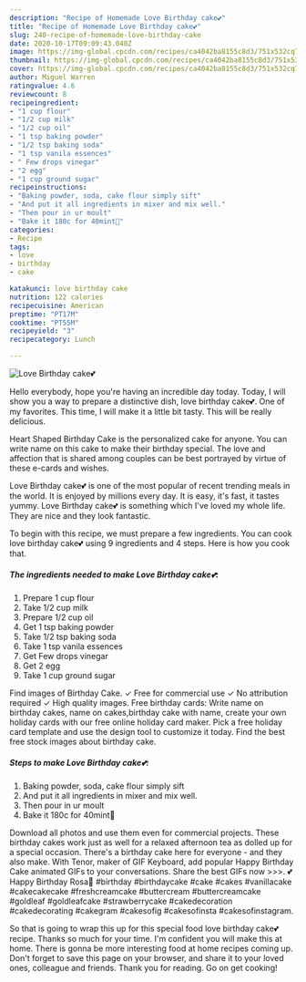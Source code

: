 ```yaml
---
description: "Recipe of Homemade Love Birthday cake💕"
title: "Recipe of Homemade Love Birthday cake💕"
slug: 240-recipe-of-homemade-love-birthday-cake
date: 2020-10-17T09:09:43.040Z
image: https://img-global.cpcdn.com/recipes/ca4042ba8155c8d3/751x532cq70/love-birthday-cake💕-recipe-main-photo.jpg
thumbnail: https://img-global.cpcdn.com/recipes/ca4042ba8155c8d3/751x532cq70/love-birthday-cake💕-recipe-main-photo.jpg
cover: https://img-global.cpcdn.com/recipes/ca4042ba8155c8d3/751x532cq70/love-birthday-cake💕-recipe-main-photo.jpg
author: Miguel Warren
ratingvalue: 4.6
reviewcount: 8
recipeingredient:
- "1 cup flour"
- "1/2 cup milk"
- "1/2 cup oil"
- "1 tsp baking powder"
- "1/2 tsp baking soda"
- "1 tsp vanila essences"
- " Few drops vinegar"
- "2 egg"
- "1 cup ground sugar"
recipeinstructions:
- "Baking powder, soda, cake flour simply sift"
- "And put it all ingredients in mixer and mix well."
- "Then pour in ur moult"
- "Bake it 180c for 40mint💞"
categories:
- Recipe
tags:
- love
- birthday
- cake

katakunci: love birthday cake 
nutrition: 122 calories
recipecuisine: American
preptime: "PT17M"
cooktime: "PT55M"
recipeyield: "3"
recipecategory: Lunch

---
```



![Love Birthday cake💕](https://img-global.cpcdn.com/recipes/ca4042ba8155c8d3/751x532cq70/love-birthday-cake💕-recipe-main-photo.jpg)

Hello everybody, hope you're having an incredible day today. Today, I will show you a way to prepare a distinctive dish, love birthday cake💕. One of my favorites. This time, I will make it a little bit tasty. This will be really delicious.

Heart Shaped Birthday Cake is the personalized cake for anyone. You can write name on this cake to make their birthday special. The love and affection that is shared among couples can be best portrayed by virtue of these e-cards and wishes.

Love Birthday cake💕 is one of the most popular of recent trending meals in the world. It is enjoyed by millions every day. It is easy, it's fast, it tastes yummy. Love Birthday cake💕 is something which I've loved my whole life. They are nice and they look fantastic.


To begin with this recipe, we must prepare a few ingredients. You can cook love birthday cake💕 using 9 ingredients and 4 steps. Here is how you cook that.

<!--inarticleads1-->

##### The ingredients needed to make Love Birthday cake💕:

1. Prepare 1 cup flour
1. Take 1/2 cup milk
1. Prepare 1/2 cup oil
1. Get 1 tsp baking powder
1. Take 1/2 tsp baking soda
1. Take 1 tsp vanila essences
1. Get  Few drops vinegar
1. Get 2 egg
1. Take 1 cup ground sugar


Find images of Birthday Cake. ✓ Free for commercial use ✓ No attribution required ✓ High quality images. Free birthday cards: Write name on birthday cakes, name on cakes,birthday cake with name, create your own holiday cards with our free online holiday card maker. Pick a free holiday card template and use the design tool to customize it today. Find the best free stock images about birthday cake. 

<!--inarticleads2-->

##### Steps to make Love Birthday cake💕:

1. Baking powder, soda, cake flour simply sift
1. And put it all ingredients in mixer and mix well.
1. Then pour in ur moult
1. Bake it 180c for 40mint💞


Download all photos and use them even for commercial projects. These birthday cakes work just as well for a relaxed afternoon tea as dolled up for a special occasion. There&#39;s a birthday cake here for everyone - and they also make. With Tenor, maker of GIF Keyboard, add popular Happy Birthday Cake animated GIFs to your conversations. Share the best GIFs now &gt;&gt;&gt;. 💕 Happy Birthday Rosa🎉 #birthday #birthdaycake #cake #cakes #vanillacake #cakecakecake #freshcreamcake #buttercream #buttercreamcake #goldleaf #goldleafcake #strawberrycake #cakedecoration #cakedecorating #cakegram #cakesofig #cakesofinsta #cakesofinstagram. 

So that is going to wrap this up for this special food love birthday cake💕 recipe. Thanks so much for your time. I'm confident you will make this at home. There is gonna be more interesting food at home recipes coming up. Don't forget to save this page on your browser, and share it to your loved ones, colleague and friends. Thank you for reading. Go on get cooking!
